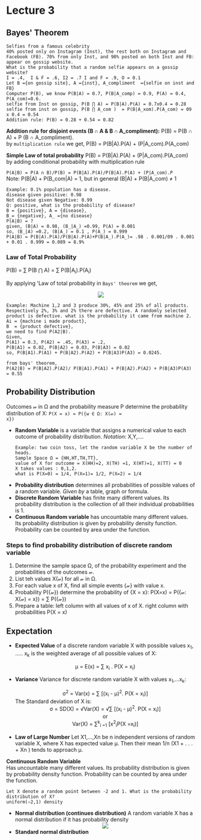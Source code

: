 # Lecture 3

## Bayes' Theorem

```
Selfies from a famous celebrity
40% posted only on Instagram (Inst), the rest both on Instagram and Facebook (FB). 70% from only Inst, and 90% posted on both Inst and FB: appear on gossip website.
What is the probability that a random selfie appears on a gossip website?
I = .4,  I & F = .6, I2 = .7 I and F = .9, O = 0.1
Let B ={on gossip site}, A ={inst}, A_compliment  ={selfie on inst and FB}
Computer P(B), we know P(B|A) = 0.7, P(B|A_comp) = 0.9, P(A) = 0.4, P(A_com)=0.6.
selfie from Inst on gossip, P(B ⋂ A) = P(B|A).P(A) = 0.7x0.4 = 0.28
selfie from inst on gossip, P(B ⋂ A_com )  = P(B|A_xom).P(A_com) = 09 x 0.4 = 0.54
Addition rule: P(B) = 0.28 + 0.54 = 0.82  
 ```
**Addition rule for disjoint events (B ∩ A & B ∩ A_compliment):** P(B) = P(B ∩ A) + P (B ∩ A_compliment).  
by `multiplication rule` we get, P(B) = P(B|A).P(A) + (P|A_com).P(A_com)

**Simple Law of total probability** P(B) = P(B|A).P(A) + (P|A_com).P(A_com)  
by adding conditional probability with multiplication rule

`P(A|B) = P(A ∩ B)/P(B) = P(B|A).P(A)/P(B|A).P(A) + (P|A_com).P`  
Note: P(B|A) + P(B_com|A) = 1, but in general (B|A) + P(B|A_com) ≠ 1

```
Example: 0.1% population has a disease. 
disease given positive: 0.98
Not disease given Negative: 0.99
Q: positive, what is the probability of disease?
B = {positive}, A = {disease}, 
B_= {negative}, A_ ={no disease}
P(A|B) = ?
given, (B|A) = 0.98, (B_|A_) =0.99, P(A) = 0.001
so, (B_|A) =0.2, (B|A_) = 0.1 , P(A_) = 0.999
P(A|B) = P(B|A).P(A)/P(B|A).P(A)+P(B|A_).P(A_)= .98 . 0.001/09 . 0.001 + 0.01 . 0.999 = 0.089 = 8.9%
```
### Law of Total Probability 
P(B) = ∑ P(B ⋂ A)  = ∑ P(B|A<sub>i</sub>).P(A<sub>i</sub>)

By applying 'Law of total probability in `Bays' theorem` we get, 


<center><img src="https://render.githubusercontent.com/render/math?math=P(A _r | B) = \frac{P(B|A_{r}) . P(A_{r})}{\sum P(B|A_{i}). P(A_{i}) }"></center>


```{python}
Example: Machine 1,2 and 3 produce 30%, 45% and 25% of all products. Respectively 2%, 3% and 2% there are defective. A randomly selected product is defective. what is the probability it came from machine 2. 
Ai = {machine i made product},
B  = {product defective}, 
we need to find P(A2|B). 
Given,
P(A1) = 0.3, P(A2) = .45, P(A3) = .2,
P(B|A1) = 0.02, P(B|A2) = 0.03, P(B|A3) = 0.02
so, P(B|A1).P(A1) + P(B|A2).P(A2) + P(B|A3)P(A3) = 0.0245. 

from bays' theorem,
P(A2|B) = P(B|A2).P(A2)/ P(B|A1).P(A1) + P(B|A2).P(A2) + P(B|A3)P(A3) = 0.55 

```


## Probability Distribution 

Outcomes 𝓌 in Ω and the probability measure P determine the probability distribution of X:
<code>P(X = x) = P({w ∈ Ω: X(𝓌) = x})</code> 

- **Random Variable** is a variable that assigns a numerical value to each outcome of probability distribution. *Notation*: X,Y,.... 
  ```
  Example: two coin toss, let the random variable X be the number of heads. 
  Sample Space Ω = {HH,HT,TH,TT}, 
  value of X for outcome = X(HH)=2, X(TH) =1, X(HT)=1, X(TT) = 0 
  X takes values : 0,1,2. 
  what is P(X=0) = 1/4, P(X=1)= 1/2, P(X=2) = 1/4 
  ```
- **Probability distribution** determines all probabilities of possible values of a random variable. *Given by* a table, graph or formula. 
- **Discrete Random Variable** has finite many different values. Its probability distribution is the collection of all their individual probabilities is 1. 
- **Continuous Random variable** has uncountable many different values. Its probability distribution is given by probability density function. Probability can be counted by area under the function. 

### Steps to find probability distribution of discrete random variable
1. Determine the sample space Ω, of the probability experiment and the probabilities of the outcomes 𝓌. 
2. List teh values X(𝓌) for all 𝓌 in Ω. 
3. For each value x of X, find all simple events {𝓌} with value x. 
4. Probability P({𝓌}) determine the probability of {X = x}: 
   P(X=x) = P({𝓌: X(𝓌) = x}) = ∑ P({𝓌})
5. Prepare a table: left column with all values of x of X. right column with probabilities P(X = x)

## Expectation 

- **Expected Value** of a discrete random variable X with possible values x<sub>1</sub>, ..... x<sub>k</sub> is the weighted average of all possible values of X:  
   
  <center>μ = E(x) = ∑ x<sub>i</sub> . P(X = x<sub>i</sub>)</center>
- **Variance** Variance for discrete random variable X with values x<sub>1</sub>,...x<sub>k</sub>: 
  <center>σ<sup>2</sup> = Var(x) = ∑ [(x<sub>i</sub>  - μ)<sup>2</sup>. P(X = x<sub>i</sub>)]</center>
  The Standard deviation of X is: 
  <center>σ = SD(X) = √Var(X) = √∑ [(x<sub>i</sub>  - μ)<sup>2</sup>. P(X = x<sub>i</sub>)] </center> 
  <center>or</center>
  <center>Var(X) = ∑<sup>k</sup><sub>i =1</sub> [x<sup>2</sup><sub>i</sub>P(X =x<sub>i</sub>)] </center>


- **Law of Large Number** Let X1,...,Xn be n independent versions of random variable X, where X has expected value μ. Then their mean 1/n (X1 + . . . + Xn ) tends to approach μ.

**Continuous Random Variable**  
Has uncountable many different values. Its probability distribution is given by probability density function. Probability can be counted by area under the function.
```
Let X denote a random point between -2 and 1. What is the probability distribution of X?
uniform(−2,1) density

```

- **Normal distribution (continues distribution)** A random variable X has a normal distribution if it has probability density 
  <center><img src="https://render.githubusercontent.com/render/math?math=P(x) = \frac{1}{2\pi}e x^{ -\frac{1}{2}(\frac{x- \mu }{ \sigma })^2}"></center>
- **Standard normal distribution**


